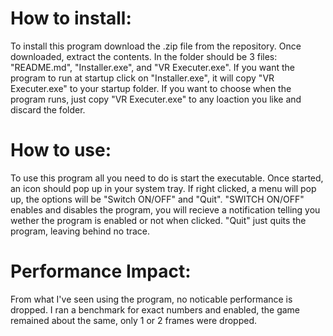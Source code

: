 # How to install:
To install this program download the .zip file from the repository. Once downloaded, extract the contents. In the folder should be 3 files: "README.md", "Installer.exe", and "VR Executer.exe". If you want the program to run at startup click on "Installer.exe", it will copy "VR Executer.exe" to your startup folder. If you want to choose when the program runs, just copy "VR Executer.exe" to any loaction you like and discard the folder. 

# How to use:
To use this program all you need to do is start the executable. Once started, an icon should pop up in your system tray. If right clicked, a menu will pop up, the options will be "Switch ON/OFF" and "Quit". "SWITCH ON/OFF" enables and disables the program, you will recieve a notification telling you wether the program is enabled or not when clicked. "Quit" just quits the program, leaving behind no trace.

# Performance Impact:
From what I've seen using the program, no noticable performance is dropped. I ran a benchmark for exact numbers and enabled, the game remained about the same, only 1 or 2 frames were dropped. 
